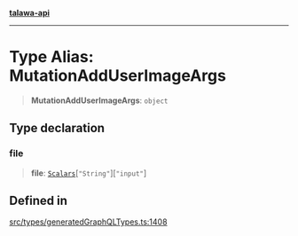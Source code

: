 [**talawa-api**](../../../README.md)

***

# Type Alias: MutationAddUserImageArgs

> **MutationAddUserImageArgs**: `object`

## Type declaration

### file

> **file**: [`Scalars`](Scalars.md)\[`"String"`\]\[`"input"`\]

## Defined in

[src/types/generatedGraphQLTypes.ts:1408](https://github.com/Suyash878/talawa-api/blob/b5a9d8b4a1ea678a3d6f5b710b3721f91a3052fc/src/types/generatedGraphQLTypes.ts#L1408)
